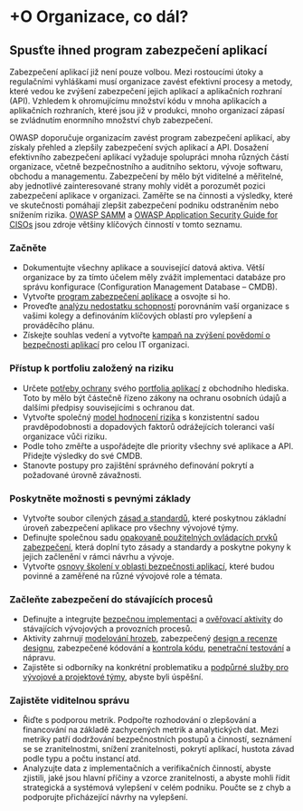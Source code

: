 # +O Organizace, co dál?

## Spusťte ihned program zabezpečení aplikací

Zabezpečení aplikací již není pouze volbou. Mezi rostoucími útoky a regulačními vyhláškami musí organizace zavést efektivní procesy a metody, které vedou ke zvýšení zabezpečení jejich aplikací a aplikačních rozhraní (API). Vzhledem k ohromujícímu množství kódu v mnoha aplikacích a aplikačních rozhraních, které jsou již v produkci, mnoho organizací zápasí se zvládnutím enormního množství chyb zabezpečení.

OWASP doporučuje organizacím zavést program zabezpečení aplikací, aby získaly přehled a zlepšily zabezpečení svých aplikací a API. Dosažení efektivního zabezpečení aplikací vyžaduje spolupráci mnoha různých částí organizace, včetně bezpečnostního a auditního sektoru, vývoje softwaru, obchodu a managementu. Zabezpečení by mělo být viditelné a měřitelné, aby jednotlivé zainteresované strany mohly vidět a porozumět pozici zabezpečení aplikace v organizaci. Zaměřte se na činnosti a výsledky, které ve skutečnosti pomáhají zlepšit zabezpečení podniku odstraněním nebo snížením rizika. [OWASP SAMM](https://www.owasp.org/index.php/OWASP_SAMM_Project) a [OWASP Application Security Guide for CISOs](https://www.owasp.org/index.php/Application_Security_Guide_For_CISOs) jsou zdroje většiny klíčových činností v tomto seznamu.

### Začněte

* Dokumentujte všechny aplikace a související datová aktiva. Větší organizace by za tímto účelem měly zvážit implementaci databáze pro správu konfigurace (Configuration Management Database – CMDB).
* Vytvořte [program zabezpečení aplikace](https://www.owasp.org/index.php/SAMM_-_Strategy_&_Metrics_-_1) a osvojte si ho.
* Proveďte [analýzu nedostatku schopností](https://www.owasp.org/index.php/SAMM_-_Strategy_&_Metrics_-_3) porovnáním vaší organizace s vašimi kolegy a definováním klíčových oblastí pro vylepšení a prováděcího plánu.
* Získejte souhlas vedení a vytvořte [kampaň na zvýšení povědomí o bezpečnosti aplikací](https://www.owasp.org/index.php/SAMM_-_Education_&_Guidance_-_1) pro celou IT organizaci.

### Přístup k portfoliu založený na riziku

* Určete [potřeby ochrany](https://www.owasp.org/index.php/SAMM_-_Strategy_&_Metrics_-_2) svého [portfolia aplikací](https://www.owasp.org/index.php/SAMM_-_Strategy_&_Metrics_-_2) z obchodního hlediska. Toto by mělo být částečně řízeno zákony na ochranu osobních údajů a dalšími předpisy souvisejícími s ochranou dat.
* Vytvořte společný [model hodnocení rizika](https://www.owasp.org/index.php/OWASP_Risk_Rating_Methodology) s konzistentní sadou pravděpodobnosti a dopadových faktorů odrážejících toleranci vaší organizace vůči riziku.
* Podle toho změřte a uspořádejte dle priority všechny své aplikace a API. Přidejte výsledky do své CMDB.
* Stanovte postupy pro zajištění správného definování pokrytí a požadované úrovně závažnosti.

### Poskytněte možnosti s pevnými základy

* Vytvořte soubor cílených [zásad a standardů](https://www.owasp.org/index.php/SAMM_-_Policy_&_Compliance_-_2), které poskytnou základní úroveň zabezpečení aplikace pro všechny vývojové týmy.
* Definujte společnou sadu [opakovaně použitelných ovládacích prvků zabezpečení](https://www.owasp.org/index.php/OWASP_Security_Knowledge_Framework), která doplní tyto zásady a standardy a poskytne pokyny k jejich začlenění v rámci návrhu a vývoje.
* Vytvořte [osnovy školení v oblasti bezpečnosti aplikací](https://www.owasp.org/index.php/SAMM_-_Education_&_Guidance_-_2), které budou povinné a zaměřené na různé vývojové role a témata.

### Začleňte zabezpečení do stávajících procesů

* Definujte a integrujte [bezpečnou implementaci](https://www.owasp.org/index.php/SAMM_-_Construction) a [ověřovací aktivity](https://www.owasp.org/index.php/SAMM_-_Verification) do stávajících vývojových a provozních procesů.
* Aktivity zahrnují [modelování hrozeb](https://www.owasp.org/index.php/SAMM_-_Threat_Assessment_-_1), zabezpečený [design a recenze designu](https://www.owasp.org/index.php/SAMM_-_Design_Review_-_1), zabezpečené kódování a [kontrola kódu](https://www.owasp.org/index.php/SAMM_-_Code_Review_-_1), [penetrační testování](https://www.owasp.org/index.php/SAMM_-_Security_Testing_-_1) a nápravu.
* Zajistěte si odborníky na konkrétní problematiku a [podpůrné služby pro vývojové a projektové týmy](https://www.owasp.org/index.php/SAMM_-_Education_&_Guidance_-_3), abyste byli úspěšní.

### Zajistěte viditelnou správu

* Řiďte s podporou metrik. Podpořte rozhodování o zlepšování a financování na základě zachycených metrik a analytických dat. Mezi metriky patří dodržování bezpečnostních postupů a činností, seznámení se se zranitelnostmi, snížení zranitelnosti, pokrytí aplikací, hustota závad podle typu a počtu instancí atd.
* Analyzujte data z implementačních a verifikačních činností, abyste zjistili, jaké jsou hlavní příčiny a vzorce zranitelnosti, a abyste mohli řídit strategická a systémová vylepšení v celém podniku. Poučte se z chyb a podporujte přicházející návrhy na vylepšení.